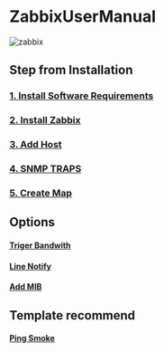 # ZabbixUserManual
![zabbix](https://github.com/lersakk/ZabbixUserManual/assets/136166133/73df118a-760a-41a8-b155-0ead08eb73a0)

## Step from Installation

### [1. Install Software Requirements](https://github.com/lersakk/ZabbixUserManual/blob/main/1.Software%20Requirements.md)  

### [2. Install Zabbix](https://github.com/lersakk/ZabbixUserManual/blob/main/2.How%20to%20install%20Zabbix.md)

### [3. Add Host](https://github.com/lersakk/ZabbixUserManual/blob/main/Add%20Hosts.md)

### [4. SNMP TRAPS](https://github.com/lersakk/ZabbixUserManual/blob/main/SNMP%20Traps.md)

### [5. Create Map](https://github.com/lersakk/ZabbixUserManual/blob/main/Creating%20Map.md)

## Options
#### [Triger Bandwith](https://github.com/lersakk/ZabbixUserManual/blob/main/Trigger%20Bandwidth.md)
#### [Line Notify](https://github.com/lersakk/ZabbixUserManual/blob/main/Line%20Notify.md)
#### [Add MIB](https://github.com/lersakk/ZabbixUserManual/blob/main/Add%20External%20MIBs.md)


## Template recommend
#### [Ping Smoke](https://github.com/komeiy/Smokeping_Zabbix)

